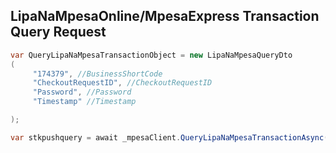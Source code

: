 

## LipaNaMpesaOnline/MpesaExpress Transaction Query Request
```c#
var QueryLipaNaMpesaTransactionObject = new LipaNaMpesaQueryDto
(
	 "174379", //BusinessShortCode
	 "CheckoutRequestID", //CheckoutRequestID
	 "Password", //Password
	 "Timestamp" //Timestamp

);

var stkpushquery = await _mpesaClient.QueryLipaNaMpesaTransactionAsync(QueryLipaNaMpesaTransactionObject, accesstoken, equestEndPoint.QueryLipaNaMpesaOnlieTransaction);
```
